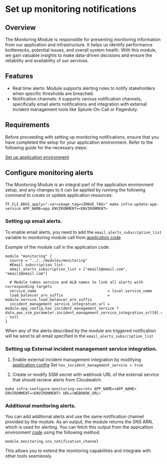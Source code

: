 # Set up monitoring notifications

## Overview 

The Monitoring Module is responsible for presenting monitoring information from our application and infrastructure. It helps us identify performance bottlenecks, potential issues, and overall system health. With this module, we gain valuable insights to make data-driven decisions and ensure the reliability and availability of our services.

## Features

* Real time alerts: Module supports alerting rules to notify stakeholders when specific thresholds are breached.
* Notification channels: it supports various notification channels, specifically email alerts notifications and integration with external Incident management tools like Splunk-On-Call or Pagerduty.

## Requirements

Before proceeding with setting up monitoring notifications, ensure that you have completed the setup for your application environment. Refer to the following guide for the necessary steps:

[Set up application environment](./set-up-app-env.md)

## Configure monitoring alerts

The Monitoring Module is an integral part of the application environment setup, and any changes to it can be applied by running the following command to create or update application resources:

```
TF_CLI_ARGS_apply="-var=image_tag=<IMAGE_TAG>" make infra-update-app-service APP_NAME=app ENVIRONMENT=<ENVIRONMENT>
```

### Setting up email alerts.

To enable email alerts, you need to add the `email_alerts_subscription_list` variable to monitoring module call from [application code](../../infra/app/service/main.tf)

Example of the module call in the application code:

```
module "monitoring" {
  source = "../../modules/monitoring"
  #Email subscription list:
  email_alerts_subscription_list = ["email1@email.com", "email2@email.com"]

  # Module takes service and ALB names to link all alerts with corresponding targets
  service_name                                = local.service_name
  load_balancer_arn_suffix                    = module.service.load_balancer_arn_suffix
  incident_management_service_integration_url = module.app_config.has_incident_management_service ? data.aws_ssm_parameter.incident_management_service_integration_url[0].value : null
}
``` 

When any of the alerts described by the module are triggered notification will be send to all email specified in the `email_alerts_subscription_list`

### Setting up External incident management service integration.

1. Enable external incident management integration by modifying [application config](../infra/app/app-config/main.tf) 
Set `has_incident_management_service = true`

2. Create or modify SSM secret with webhook URL of the external service that should recieve alerts from Cloudwatch.
```
make infra-configure-monitoring-secrets APP_NAME=<APP_NAME> ENVIRONMENT=<ENVIRONMENT> URL=<WEBHOOK_URL>
```


### Additional monitoring alerts.

You can add additional alerts and use the same notification channel provided by the module. As an output, the module returns the SNS ARN, which is used for alerting. You can fetch this output from the appicaltion environment [code](../../infra/app/service/) using the following method.
```
module.monitoring.sns_notification_channel
```

This allows you to extend the monitoring capabilities and integrate with other tools seamlessly.
